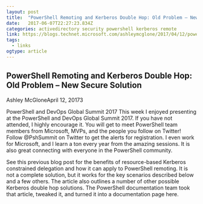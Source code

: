 ```yaml
---
layout: post 
title:  "PowerShell Remoting and Kerberos Double Hop: Old Problem – New Secure Solution – GoateePFE" 
date:   2017-06-07T22:27:23.834Z 
categories: activedirectory security powershell kerberos remote
link: https://blogs.technet.microsoft.com/ashleymcglone/2017/04/12/powershell-remoting-and-kerberos-double-hop-old-problem-new-secure-solution/ 
tags:
  - links
ogtype: article 
---
```


## PowerShell Remoting and Kerberos Double Hop: Old Problem – New Secure Solution

Ashley McGloneApril 12, 20173 

 PowerShell and DevOps Global Summit 2017
This week I enjoyed presenting at the PowerShell and DevOps Global Summit 2017. If you have not attended, I highly encourage it. You will get to meet PowerShell team members from Microsoft, MVPs, and the people you follow on Twitter! Follow @PshSummit on Twitter to get the alerts for registration. I even work for Microsoft, and I learn a ton every year from the amazing sessions. It is also great connecting with everyone in the PowerShell community.

See this previous blog post for the benefits of resource-based Kerberos constrained delegation and how it can apply to PowerShell remoting. It is not a complete solution, but it works for the key scenarios described below and a few others. The article also outlines a number of other possible Kerberos double hop solutions. The PowerShell documentation team took that article, tweaked it, and turned it into a documentation page here.